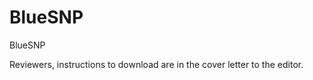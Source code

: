 BlueSNP
=======

BlueSNP

Reviewers, instructions to download are in the cover letter to the editor.

